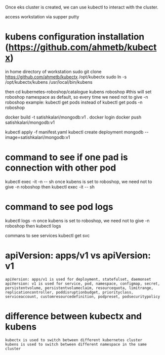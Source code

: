 Once eks cluster is created, we can use kubectl to interact with the cluster. 

access workstation via supper putty

# kubens configuration installation (https://github.com/ahmetb/kubectx)
in home directory of workstation
    sudo git clone https://github.com/ahmetb/kubectx /opt/kubectx
    sudo ln -s /opt/kubectx/kubens /usr/local/bin/kubens

then cd kubernetes-roboshop/catalogue
    kubens roboshop #this will set roboshop namespace as default, so every time we need not to give -n roboshop
    example: kubectl get pods instead of kubectl get pods -n roboshop
 

docker build -t satishkalari/mongodb:v1 .
docker login
docker push satishkalari/mongodb:v1

kubectl apply -f manifest.yaml
kubectl create deployment mongodb --image=satishkalari/mongodb:v1


# command to see if one pad is connection with other pod
kubectl exec -it <pod-name> -n <namespace> -- sh 
    once kubens is set to roboshop, we need not to give -n roboshop
    then kubectl exec -it <pod-name> -- sh

# command to see pod logs
kubectl logs <pod-name> -n <namespace> 
    once kubens is set to roboshop, we need not to give -n roboshop
    then kubectl logs <pod-name>

commans to see services
kubectl get svc




# apiVersion: apps/v1 vs apiVersion: v1
    apiVersion: apps/v1 is used for deployment, statefulset, daemonset
    apiVersion: v1 is used for service, pod, namespace, configmap, secret, persistentvolume, persistentvolumeclaim, resourcequota, limitrange, replicationcontroller, poddisruptionbudget, priorityclass, serviceaccount, customresourcedefinition, podpreset, podsecuritypolicy


# difference between kubectx and kubens
    kubectx is used to switch between different kubernetes cluster
    kubens is used to switch between different namespace in the same cluster

